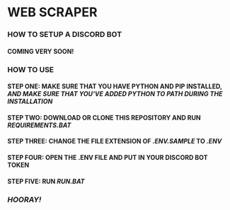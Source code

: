# WEB SCRAPER

### HOW TO SETUP A DISCORD BOT
#### COMING VERY SOON!

### HOW TO USE
#### STEP ONE: MAKE SURE THAT YOU HAVE PYTHON AND PIP INSTALLED, *AND MAKE SURE THAT YOU'VE ADDED PYTHON TO PATH DURING THE INSTALLATION*
#### STEP TWO: DOWNLOAD OR CLONE THIS REPOSITORY AND RUN *REQUIREMENTS.BAT*
#### STEP THREE: CHANGE THE FILE EXTENSION OF *.ENV.SAMPLE* TO *.ENV*
#### STEP FOUR: OPEN THE .ENV FILE AND PUT IN YOUR DISCORD BOT TOKEN
#### STEP FIVE: RUN *RUN.BAT*
### *HOORAY!*



